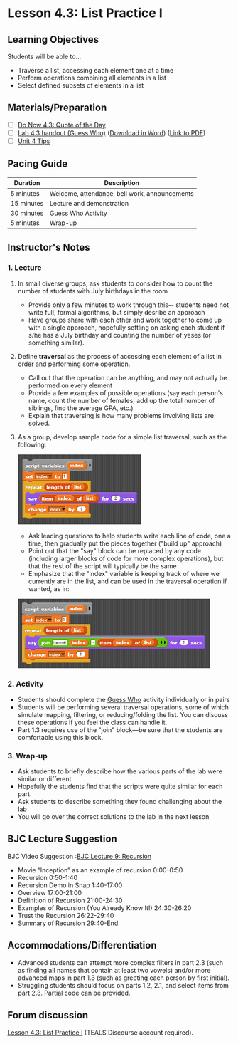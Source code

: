 # Lesson 4.3: List Practice I

## Learning Objectives

Students will be able to...

- Traverse a list, accessing each element one at a time
- Perform operations combining all elements in a list
- Select defined subsets of elements in a list

## Materials/Preparation

- [ ] [Do Now 4.3: Quote of the Day](do_now_43.md)
- [ ] [Lab 4.3 handout (Guess Who)](lab_43.md) ([Download in Word](https://github.com/TEALSK12/introduction-to-computer-science/raw/master/Unit%204%20Word/Lab%204.3%20Guess%20Who.docx)) ([Link to PDF](https://github.com/TEALSK12/introduction-to-computer-science/raw/master/Unit%204%20PDF/Lab%204.3%20Guess%20Who.pdf))
- [ ] [Unit 4 Tips](unit_4_tips.md)

## Pacing Guide

| Duration   | Description                                   |
| ---------- | --------------------------------------------- |
| 5 minutes  | Welcome, attendance, bell work, announcements |
| 15 minutes | Lecture and demonstration                     |
| 30 minutes | Guess Who Activity                            |
| 5 minutes  | Wrap-up                                       |

## Instructor's Notes

### 1. Lecture

1. In small diverse groups, ask students to consider how to count the number of students with July birthdays in the room
    - Provide only a few minutes to work through this-- students need not write full, formal algorithms, but simply desribe an approach
    - Have groups share with each other and work together to come up with a single approach, hopefully settling on asking each student if s/he has a July birthday and counting the number of yeses (or something similar).

2. Define **traversal** as the process of accessing each element of a list in order and performing some operation.
    - Call out that the operation can be anything, and may not actually be performed on every element
    - Provide a few examples of possible operations (say each person's name, count the number of females, add up the total number of siblings, find the average GPA, etc.)
    - Explain that traversing is how many problems involving lists are solved.

3. As a group, develop sample code for a simple list traversal, such as the following:

    ![Simple List Traveral](simpleListTraversal.png)
    - Ask leading questions to help students write each line of code, one a time, then gradually put the pieces together ("build up" approach)
    - Point out that the "say" block can be replaced by any code (including larger blocks of code for more complex operations), but that the rest of the script will typically be the same
    - Emphasize that the "index" variable is keeping track of where we currently are in the list, and can be used in the traversal operation if wanted, as in:

    ![Use index In Loop Example](useIndexInLoop.png)

### 2.  Activity

- Students should complete the [Guess Who](lab_43.md) activity individually or in pairs
- Students will be performing several traversal operations, some of which simulate mapping, filtering, or reducing/folding the list.  You can discuss these operations if you feel the class can handle it.
- Part 1.3 requires use of the "join" block—be sure that the students are comfortable using this block.

### 3. Wrap-up

- Ask students to briefly describe how the various parts of the lab were similar or different
- Hopefully the students find that the scripts were quite similar for each part.
- Ask students to describe something they found challenging about the lab
- You will go over the correct solutions to the lab in the next lesson

## BJC Lecture Suggestion

BJC Video Suggestion :[BJC Lecture 9: Recursion](https://www.youtube.com/watch?v=JKn3nsfzBdA)

- Movie “Inception” as an example of recursion 0:00-0:50
- Recursion 0:50-1:40
- Recursion Demo in Snap 1:40-17:00
- Overview 17:00-21:00
- Definition of Recursion 21:00-24:30
- Examples of Recursion (You Already Know It!) 24:30-26:20
- Trust the Recursion 26:22-29:40
- Summary of Recursion 29:40-End

## Accommodations/Differentiation

- Advanced students can attempt more complex filters in part 2.3 (such as finding all names that contain at least two vowels) and/or more advanced maps in part 1.3 (such as greeting each person by first initial).
- Struggling students should focus on parts 1.2, 2.1, and select items from part 2.3.  Partial code can be provided.

## Forum discussion

[Lesson 4.3: List Practice I](http://forums.tealsk12.org/c/intro-unit-4-lists/lesson-4-3-list-practice-i) (TEALS Discourse account required).
